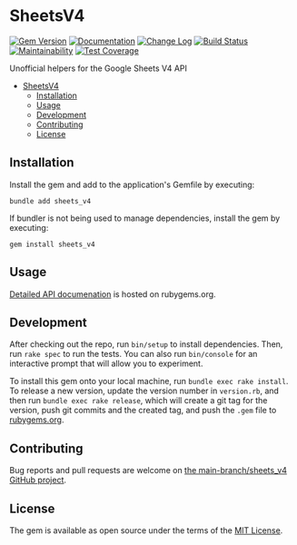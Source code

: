 # SheetsV4

[![Gem Version](https://badge.fury.io/rb/sheets_v4.svg)](https://badge.fury.io/rb/sheets_v4)
[![Documentation](https://img.shields.io/badge/Documentation-Latest-green)](https://rubydoc.info/gems/sheets_v4/)
[![Change Log](https://img.shields.io/badge/CHANGELOG-Latest-green)](https://rubydoc.info/gems/sheets_v4/file/CHANGELOG.md)
[![Build Status](https://github.com/main-branch/sheets_v4/workflows/CI%20Build/badge.svg?branch=main)](https://github.com/main-branch/sheets_v4/actions?query=workflow%3ACI%20Build)
[![Maintainability](https://api.codeclimate.com/v1/badges/aeebc016487c5cad881e/maintainability)](https://codeclimate.com/github/main-branch/sheets_v4/maintainability)
[![Test Coverage](https://api.codeclimate.com/v1/badges/aeebc016487c5cad881e/test_coverage)](https://codeclimate.com/github/main-branch/sheets_v4/test_coverage)

Unofficial helpers for the Google Sheets V4 API

- [SheetsV4](#sheetsv4)
  - [Installation](#installation)
  - [Usage](#usage)
  - [Development](#development)
  - [Contributing](#contributing)
  - [License](#license)

## Installation

Install the gem and add to the application's Gemfile by executing:

```shell
bundle add sheets_v4
```

If bundler is not being used to manage dependencies, install the gem by executing:

```shell
gem install sheets_v4
```

## Usage

[Detailed API documenation](https://rubydoc.info/gems/sheets_v4/) is hosted on rubygems.org.

## Development

After checking out the repo, run `bin/setup` to install dependencies. Then, run
`rake spec` to run the tests. You can also run `bin/console` for an interactive
prompt that will allow you to experiment.

To install this gem onto your local machine, run `bundle exec rake install`. To
release a new version, update the version number in `version.rb`, and then run
`bundle exec rake release`, which will create a git tag for the version, push git
commits and the created tag, and push the `.gem` file to
[rubygems.org](https://rubygems.org).

## Contributing

Bug reports and pull requests are welcome on [the main-branch/sheets_v4 GitHub project](https://github.com/main-branch/sheets_v4).

## License

The gem is available as open source under the terms of the
[MIT License](https://opensource.org/licenses/MIT).